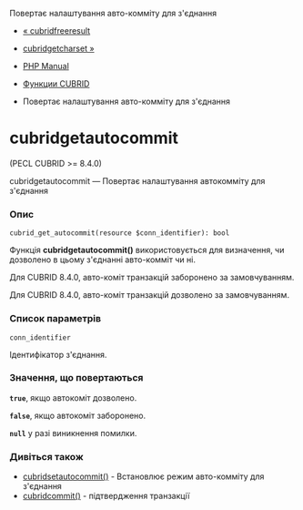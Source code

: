 Повертає налаштування авто-комміту для з'єднання

-   [« cubridfreeresult](function.cubrid-free-result.html)
    
-   [cubridgetcharset »](function.cubrid-get-charset.html)
    
-   [PHP Manual](index.html)
    
-   [Функции CUBRID](ref.cubrid.html)
    
-   Повертає налаштування авто-комміту для з'єднання
    

# cubridgetautocommit

(PECL CUBRID >= 8.4.0)

cubridgetautocommit — Повертає налаштування автокомміту для з'єднання

### Опис

```methodsynopsis
cubrid_get_autocommit(resource $conn_identifier): bool
```

Функція **cubridgetautocommit()** використовується для визначення, чи дозволено в цьому з'єднанні авто-комміт чи ні.

Для CUBRID 8.4.0, авто-коміт транзакцій заборонено за замовчуванням.

Для CUBRID 8.4.0, авто-коміт транзакцій дозволено за замовчуванням.

### Список параметрів

`conn_identifier`

Ідентифікатор з'єднання.

### Значення, що повертаються

**`true`**, якщо автокоміт дозволено.

**`false`**, якщо автокоміт заборонено.

**`null`** у разі виникнення помилки.

### Дивіться також

-   [cubridsetautocommit()](function.cubrid-set-autocommit.html) - Встановлює режим авто-комміту для з'єднання
-   [cubridcommit()](function.cubrid-commit.html) - підтвердження транзакції
